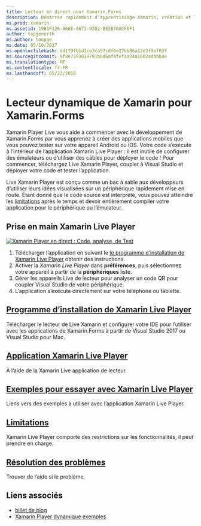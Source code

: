 ```yaml
---
title: Lecteur en direct pour Xamarin.Forms
description: Démarrez rapidement d’apprentissage Xamarin, création et l’exécution des applications sur votre appareil Android ou iOS.
ms.prod: xamarin
ms.assetid: 19B1F126-866E-4672-92D2-BE2B70ACF0F1
author: topgenorth
ms.author: toopge
ms.date: 05/10/2017
ms.openlocfilehash: dd179fb1d1ce3ca57cdf6e27bb86a12e2f9ef03f
ms.sourcegitcommit: 9f8e7393019791bbd6af4fefaa24a1602adabb4e
ms.translationtype: MT
ms.contentlocale: fr-FR
ms.lasthandoff: 05/23/2018
---
```

# <a name="xamarin-live-player-for-xamarinforms"></a>Lecteur dynamique de Xamarin pour Xamarin.Forms

Xamarin Player Live vous aide à commencer avec le développement de Xamarin.Forms par vous apprenez à créer des applications mobiles que vous pouvez tester sur votre appareil Android ou iOS. Votre code s’exécute à l’intérieur de l’application Xamarin Live Player : il est inutile de configurer des émulateurs ou d’utiliser des câbles pour déployer le code ! Pour commencer, téléchargez Live Xamarin Player, coupler à Visual Studio et déployer votre code et tester l’application. 

Live Xamarin Player est conçu comme un bac à sable aux développeurs d’utiliser leurs idées visualisées sur un périphérique rapidement mise en route. Étant donné que le code source est interprété, vous pouvez atteindre les [limitations](limitations.md) après le temps et devoir entièrement compiler votre application pour le périphérique ou l’émulateur.

## <a name="get-started-with-xamarin-live-player"></a>Prise en main Xamarin Live Player

[![Xamarin Player en direct : Code, analyse, de Test](images/xamarin-live.png)](images/xamarin-live-sml.png#lightbox)

1. Télécharger l’application en suivant le [le programme d’installation de Xamarin Live Player](install.md) obtenir des instructions.
2. Activer la *Xamarin Live Player* dans **préférences**, puis sélectionnez votre appareil à partir de la **périphériques** liste.
2. Gérer les appareils Live de lecteur pour analyser un code QR pour coupler Visual Studio de votre périphérique.
3. L’application s’exécute directement sur votre téléphone ou tablette.

## <a name="xamarin-live-player-setupinstallmd"></a>[Programme d’installation de Xamarin Live Player](install.md)

Télécharger le lecteur de Live Xamarin et configurer votre IDE pour l’utiliser avec les applications de Xamarin.Forms à partir de Visual Studio 2017 ou Visual Studio pour Mac. 

## <a name="xamarin-live-player-appplayermd"></a>[Application Xamarin Live Player](player.md)

À l’aide de la Xamarin Live application de lecteur.

## <a name="samples-to-try-with-xamarin-live-playersamplesmd"></a>[Exemples pour essayer avec Xamarin Live Player](samples.md)

Liens vers des exemples à utiliser avec l’application Xamarin Live Player.

## <a name="limitationslimitationsmd"></a>[Limitations](limitations.md)

Xamarin Live Player comporte des restrictions sur les fonctionnalités, il peut prendre en charge.

## <a name="troubleshootingtroubleshootingmd"></a>[Résolution des problèmes](troubleshooting.md)

Trouver de l’aide si le problème.


## <a name="related-links"></a>Liens associés

- [billet de blog](https://blog.xamarin.com/live-player/)
- [Xamarin Player dynamique exemples](https://developer.xamarin.com/samples/xamarin-live-player/all/)
